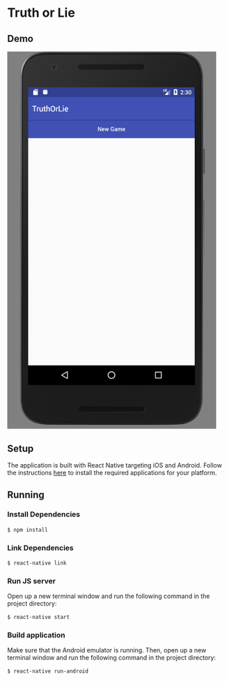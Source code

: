 # Truth or Lie

## Demo
<img src="media/demo.gif" width="480">

## Setup

The application is built with React Native targeting iOS and Android.
Follow the instructions [here](https://facebook.github.io/react-native/docs/getting-started.html#content)
to install the required applications for your platform.

## Running

### Install Dependencies

```sh
$ npm install
```

### Link Dependencies

```sh
$ react-native link
```

### Run JS server

Open up a new terminal window and run the following command in the project directory:

```sh
$ react-native start
```

### Build application

Make sure that the Android emulator is running.
Then, open up a new terminal window and run the following command in the project directory:

```sh
$ react-native run-android
```